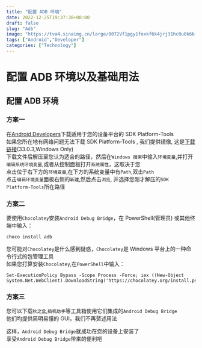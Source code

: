 ```yaml
---
title: "配置 ADB 环境"
date: 2022-12-25T19:37:38+08:00
draft: false
slug: "Adb"
image: "https://tva4.sinaimg.cn/large/0072Vf1pgy1foxkf6k4jrj31hc0u0k6b.jpg"
tags: ["Android","Developer"]
categories: ["Technology"]
---
```

# 配置 ADB 环境以及基础用法
## 配置 ADB 环境
### 方案一
在[Android Developers](https://developer.android.google.cn/studio/releases/platform-tools?hl=zh-cn)下载适用于您的设备平台的 SDK Platform-Tools  
如果您所在地有网络问题无法下载 SDK Platform-Tools , 我们提供镜像, 这是[下载链接](https://mirror.nalanyinyun.ml/AliDrive/platform-tools_r33.0.3-windows.zip)(33.0.3,Windows Only)  
下载文件后解压至您认为适合的路径，然后在`Windows 搜索`中输入`环境变量`,并打开`编辑系统环境变量`,或者从控制面板打开`系统属性`，这取决于您  
点击位于右下方的`环境变量`,在下方的系统变量中有`Path`,双击`Path`  
点击`编辑环境变量`面板右侧的`新建`,然后点击`浏览`, 并选择您刚才解压的`SDK Platform-Tools`所在路径  
### 方案二
要使用`Chocolatey`安装`Android Debug Bridge`，在 PowerShell(管理员) 或其他终端中输入： 
```
choco install adb
```

您可能对`Chocolatey`是什么感到疑惑，`Chocolatey`是 Windows 平台上的一种命令行式的包管理工具  
如果您打算安装`Chocolatey`,在`PowerShell`中输入：
```
Set-ExecutionPolicy Bypass -Scope Process -Force; iex ((New-Object System.Net.WebClient).DownloadString('https://chocolatey.org/install.ps1'))
```

### 方案三
您可以下载`秋之盒`,`搞机助手`等工具箱使用它们集成的`Android Debug Bridge`  
他们均提供简明易懂的 GUI，我们不再赘述用法  

这样，`Android Debug Bridge`就成功在您的设备上安装了  
享受`Android Debug Bridge`带来的便利吧  

<meting-js server="netease" type="song" id="1460606295">